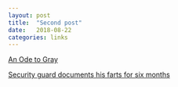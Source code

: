 ```yaml
---
layout: post
title:  "Second post"
date:   2018-08-22
categories: links
---
```


[An Ode to Gray](https://www.theparisreview.org/blog/2018/08/21/ode-to-gray/)

[Security guard documents his farts for six months](https://www.youtube.com/watch?v=ECnmDUPS0vY&amp=&feature=youtu.be)